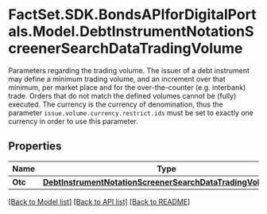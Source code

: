 # FactSet.SDK.BondsAPIforDigitalPortals.Model.DebtInstrumentNotationScreenerSearchDataTradingVolume
Parameters regarding the trading volume. The issuer of a debt instrument may define a minimum trading volume, and an increment over that minimum, per market place and for the over-the-counter (e.g. interbank) trade. Orders that do not match the defined volumes cannot be (fully) executed. The currency is the currency of denomination, thus the parameter `issue.volume.currency.restrict.ids` must be set to exactly one currency in order to use this parameter.

## Properties

Name | Type | Description | Notes
------------ | ------------- | ------------- | -------------
**Otc** | [**DebtInstrumentNotationScreenerSearchDataTradingVolumeOtc**](DebtInstrumentNotationScreenerSearchDataTradingVolumeOtc.md) |  | [optional] 

[[Back to Model list]](../README.md#documentation-for-models) [[Back to API list]](../README.md#documentation-for-api-endpoints) [[Back to README]](../README.md)

